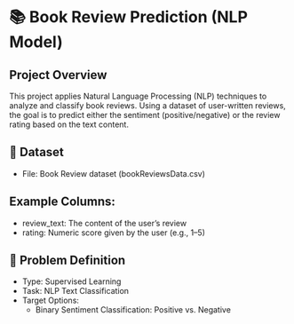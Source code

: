 # 📚 Book Review Prediction (NLP Model)

## Project Overview

This project applies Natural Language Processing (NLP) techniques to analyze and classify book reviews. Using a dataset of user-written reviews, the goal is to predict either the sentiment (positive/negative) or the review rating based on the text content.

## 📁 Dataset
  * File: Book Review dataset (bookReviewsData.csv)

## Example Columns:

  * review_text: The content of the user’s review
  * rating: Numeric score given by the user (e.g., 1–5)

## 🎯 Problem Definition

  * Type: Supervised Learning
  * Task: NLP Text Classification
  * Target Options:
      * Binary Sentiment Classification: Positive vs. Negative
